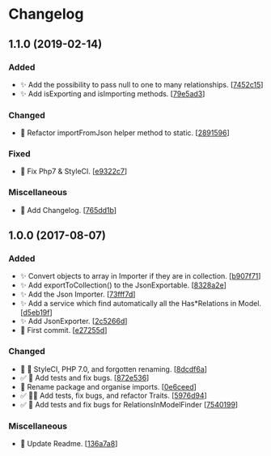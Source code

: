 # Changelog


<a name="1.1.0"></a>
## 1.1.0 (2019-02-14)

### Added

- ✨ Add the possibility to pass null to one to many relationships. [[7452c15](https://github.com/mathieutu/laravel-json-syncer/commit/7452c15bbec7faa9fd4d1ad1ddc951fe01b77412)]
- ✨ Add isExporting and isImporting methods. [[79e5ad3](https://github.com/mathieutu/laravel-json-syncer/commit/79e5ad36c60153ad84176f31c74e7628f53d272d)]

### Changed

- 🎨 Refactor importFromJson helper method to static. [[2891596](https://github.com/mathieutu/laravel-json-syncer/commit/28915961e9fc93f175522a01c60b6553be6491a5)]

### Fixed

- 💚 Fix Php7 & StyleCI. [[e9322c7](https://github.com/mathieutu/laravel-json-syncer/commit/e9322c7913022fd8c40a88fe57f81cb62e5fec17)]

### Miscellaneous

- 📝 Add Changelog. [[765dd1b](https://github.com/mathieutu/laravel-json-syncer/commit/765dd1ba198458fe55db10d7032def068f58247d)]


<a name="1.0.0"></a>
## 1.0.0 (2017-08-07)

### Added

- ✨ Convert objects to array in Importer if they are in collection. [[b907f71](https://github.com/mathieutu/laravel-json-syncer/commit/b907f7173960e42583d0b45f5376c99b193fecfb)]
- ✨ Add exportToCollection() to the JsonExportable. [[8328a2e](https://github.com/mathieutu/laravel-json-syncer/commit/8328a2e66fcb20920e05c40e707bc42358084d52)]
- ✨ Add the Json Importer. [[73fff7d](https://github.com/mathieutu/laravel-json-syncer/commit/73fff7d19cf76a45adc4973cc5b90671398c01d3)]
- ✨ Add a service which find automatically all the Has*Relations in Model. [[d5eb19f](https://github.com/mathieutu/laravel-json-syncer/commit/d5eb19f218a213fd30c75c5a59530fdd9aa023e6)]
- ✨ Add JsonExporter. [[2c5266d](https://github.com/mathieutu/laravel-json-syncer/commit/2c5266d9fc146e6320febff0473eab33ee0b0c84)]
- 🎉 First commit. [[e27255d](https://github.com/mathieutu/laravel-json-syncer/commit/e27255d6165df2fe5b71e77f96c6fd0f7aee5590)]

### Changed

- 💚 🎨 StyleCI,  PHP 7.0, and forgotten renaming. [[8dcdf6a](https://github.com/mathieutu/laravel-json-syncer/commit/8dcdf6afc6629a065f16502a37f56d14b3ea6059)]
- ✅ 🐛 Add tests and fix bugs. [[872e536](https://github.com/mathieutu/laravel-json-syncer/commit/872e536b245d53ac3a5e644101148ee3c2b3403e)]
- 🎨 Rename package and organise imports. [[0e6ceed](https://github.com/mathieutu/laravel-json-syncer/commit/0e6ceed2a303ffb42b298c0b5a42844a8678ce6e)]
- ✅ 🐛🎨 Add tests, fix bugs, and refactor Traits. [[5976d94](https://github.com/mathieutu/laravel-json-syncer/commit/5976d94fe03baf7d3b3f1b93e33d98351a5fa00f)]
- ✅ 🐛 Add tests and fix bugs for RelationsInModelFinder [[7540199](https://github.com/mathieutu/laravel-json-syncer/commit/7540199967e27ca73e862944c7e921809d93238a)]

### Miscellaneous

- 📝 Update Readme. [[136a7a8](https://github.com/mathieutu/laravel-json-syncer/commit/136a7a82ded1eb230ca1138d6094a163549a70fc)]


